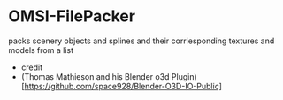 # OMSI-FilePacker
packs scenery objects and splines and their corriesponding textures and models from a list
- credit
- (Thomas Mathieson and his Blender o3d Plugin)[https://github.com/space928/Blender-O3D-IO-Public]
